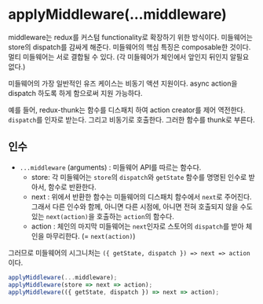 # applyMiddleware(...middleware)

middleware는 redux를 커스텀 functionality로 확장하기 위한 방식이다. 미들웨어는 store의 dispatch를 감싸게 해준다. 미들웨어의 핵심 특징은 composable한 것이다. 멀티 미들웨어는 서로 결합될 수 있다. (각 미들웨어가 체인에서 앞인지 뒤인지 알필요 없다.)

미들웨어의 가장 일반적인 유즈 케이스는 비동기 액션 지원이다. async action을 dispatch 하도록 하게 함으로써 지원 가능하다.

예를 들어, redux-thunk는 함수를 디스패치 하여 action creator를 제어 역전한다. `dispatch`를 인자로 받는다. 그리고 비동기로 호출한다. 그러한 함수를 thunk로 부른다. 

## 인수

-  `...middleware` (arguments) : 미들웨어 API를 따르는 함수다.
    - store: 각 미들웨어는 `store`의 `dispatch`와 `getState` 함수를 명명된 인수로 받아서, 함수로 반환한다.
    - next : 위에서 반환한 함수는 미들웨어의 디스패치 함수에서 `next`로 주어진다. 그래서 다른 인수와 함께, 아니면 다른 시점에, 아니면 전혀 호출되지 않을 수도 있는 `next(action)`을 호출하는 `action`의 함수다.
    - action : 체인의 마지막 미들웨어는 `next`인자로 스토어의 `dispatch`를 받아 체인을 마무리한다. (= `next(action)`)

그러므로 미들웨어의 시그니처는 `({ getState, dispatch }) => next => action` 이다.

```javascript
applyMiddleware(...middleware);
applyMiddleware(store => next => action);
applyMiddleware(({ getState, dispatch }) => next => action);
```